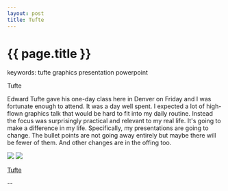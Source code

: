 ```yaml
---
layout: post
title: Tufte
---
```


{{ page.title }}
================

keywords:  tufte graphics presentation powerpoint

<p class="meta">Tufte</p>

Edward Tufte gave his one-day class here in Denver on Friday and I was fortunate
enough to attend.   It was a day well spent.   I expected a lot of high-flown
graphics talk that would be hard to fit into my daily routine.  Instead the
focus was surprisingly practical and relevant to my real life.  It's going to
make a difference in my life.   Specifically, my presentations are going to
change.   The bullet points are not going away entirely but maybe there will be
fewer of them.   And other changes are in the offing too.

<img src="https://pollnitz.files.wordpress.com/2010/04/tufte-wallpaper_small.png" />
<img src="http://www.edwardtufte.com/tufte/graphics/home_stalin_poster.jpg" />




[Tufte](http://www.edwardtufte.com/tufte/)







--



